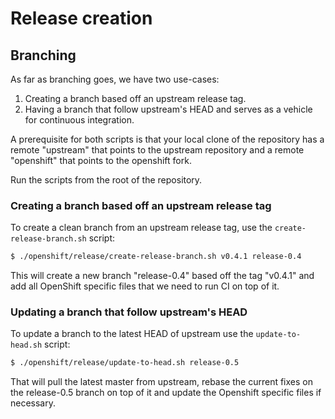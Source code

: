 # Release creation

## Branching

As far as branching goes, we have two use-cases:

1. Creating a branch based off an upstream release tag.
2. Having a branch that follow upstream's HEAD and serves as a vehicle for continuous integration.

A prerequisite for both scripts is that your local clone of the repository has a remote "upstream"
that points to the upstream repository and a remote "openshift" that points to the openshift fork.

Run the scripts from the root of the repository.

### Creating a branch based off an upstream release tag

To create a clean branch from an upstream release tag, use the `create-release-branch.sh` script:

```bash
$ ./openshift/release/create-release-branch.sh v0.4.1 release-0.4
```

This will create a new branch "release-0.4" based off the tag "v0.4.1" and add all OpenShift specific
files that we need to run CI on top of it.

### Updating a branch that follow upstream's HEAD

To update a branch to the latest HEAD of upstream use the `update-to-head.sh` script:

```bash
$ ./openshift/release/update-to-head.sh release-0.5
```

That will pull the latest master from upstream, rebase the current fixes on the release-0.5 branch
on top of it and update the Openshift specific files if necessary.